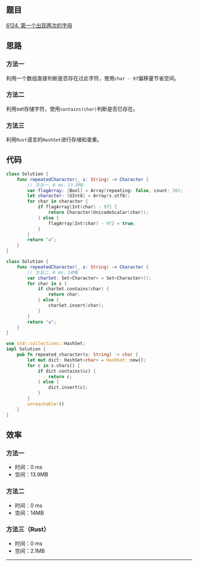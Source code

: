 ## 题目

[6124. 第一个出现两次的字母](https://leetcode.cn/problems/first-letter-to-appear-twice/)

## 思路

### 方法一

利用一个数组直接判断是否存在过此字符，使用`char - 97`偏移量节省空间。

### 方法二

利用set存储字符，使用`contains(char)`判断是否已存在。

### 方法三

利用`Rust`语言的`HashSet`进行存储和查重。

## 代码

```Swift []
class Solution {
    func repeatedCharacter(_ s: String) -> Character {
        // 方法一，0 ms，13.9MB
        var flagArray: [Bool] = Array(repeating: false, count: 26);
        let character: [UInt8] = Array(s.utf8);
        for char in character {
            if flagArray[Int(char) - 97] {
                return Character(UnicodeScalar(char));
            } else {
                flagArray[Int(char) - 97] = true;
            }
        }
        return "a";
    }
}
```
```Swift []
class Solution {
    func repeatedCharacter(_ s: String) -> Character {
        // 方法二，0 ms，14MB
        var charSet: Set<Character> = Set<Character>();
        for char in s {
            if charSet.contains(char) {
                return char;
            } else {
                charSet.insert(char);
            }
        }
        return "a";
    }
}
```
```Rust []
use std::collections::HashSet; 
impl Solution {
    pub fn repeated_character(s: String) -> char {
        let mut dict: HashSet<char> = HashSet::new();
        for c in s.chars() {
            if dict.contains(&c) {
                return c;
            } else {
                dict.insert(c);
            }
        }
        unreachable!()
    }
}
```

## 效率

### 方法一

* 时间：0 ms
* 空间：13.9MB

### 方法二

* 时间：0 ms
* 空间：14MB

### 方法三（Rust）

* 时间：0 ms
* 空间：2.1MB

---
